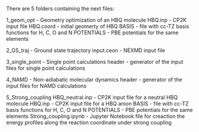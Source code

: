 There are 5 folders containing the next files:

1_geom_opt - Geometry optimization of an HBQ molecule
	HBQ.inp - CP2K input file
	HBQ.coord - initial geomerty of HBQ
	BASIS - file with cc-TZ basis functions for H, C, O and N
	POTENTIALS - PBE potentials for the same elements

2_GS_traj - Ground state trajectory
	input.ceon - NEXMD input file

3_single_point - Single point calculations
	header - generator of the input files for single point calculations

4_NAMD - Non-adiabatic molecular dynamics
	header - generator of the input files for NAMD calculations

5_Strong_coupling
	HBQ_neutral.inp - CP2K input file for a neutral HBQ molecule
	HBQ.inp	- CP2K input file for a HBQ anion
        BASIS - file with cc-TZ basis functions for H, C, O and N
        POTENTIALS - PBE potentials for the same elements
	Strong_coupling.ipynb - Jupyter Notebook file for creaction the energy profiles along the reaction coordinate under strong coupling
